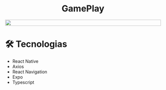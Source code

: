  <h1 align="center">GamePlay</h1>

<div style="display: flex">
  <img style="width: 100%" src="https://github.com/vitor-scheffer/gameplay/assets/103120313/483cfbd3-8281-496a-9832-170707c6ca90"></img>
</div>

# 🛠️ Tecnologias

<ul>
  <li>React Native</li>
  <li>Axios</li>
  <li>React Navigation</li>
  <li>Expo</li>
  <li>Typescript</li>
</ul>



